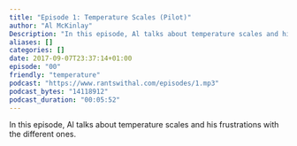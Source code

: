 ```yaml
---
title: "Episode 1: Temperature Scales (Pilot)"
author: "Al McKinlay"
Description: "In this episode, Al talks about temperature scales and his frustrations with the different ones."
aliases: []
categories: []
date: 2017-09-07T23:37:14+01:00
episode: "00"
friendly: "temperature"
podcast: "https://www.rantswithal.com/episodes/1.mp3"
podcast_bytes: "14118912"
podcast_duration: "00:05:52"
---
```


In this episode, Al talks about temperature scales and his frustrations with the different ones.